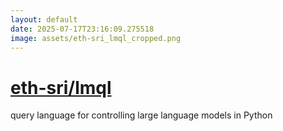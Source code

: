 ```yaml
---
layout: default
date: 2025-07-17T23:16:09.275518
image: assets/eth-sri_lmql_cropped.png
---
```


# [eth-sri/lmql](https://github.com/eth-sri/lmql)

query language for controlling large language models in Python
